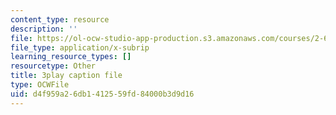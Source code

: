 ```yaml
---
content_type: resource
description: ''
file: https://ol-ocw-studio-app-production.s3.amazonaws.com/courses/2-627-fundamentals-of-photovoltaics-fall-2013/d4f959a26db1412559fd84000b3d9d16_rhV4Wnz8g-U.srt
file_type: application/x-subrip
learning_resource_types: []
resourcetype: Other
title: 3play caption file
type: OCWFile
uid: d4f959a2-6db1-4125-59fd-84000b3d9d16
---
```

